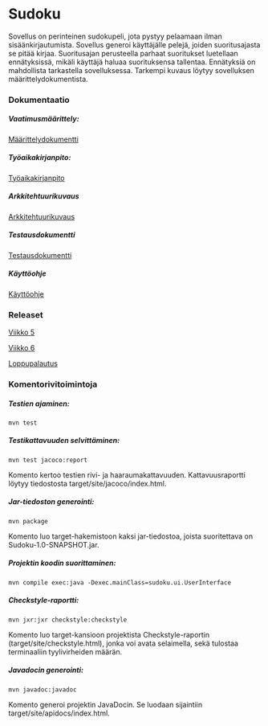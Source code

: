 # Sudoku

Sovellus on perinteinen sudokupeli, jota pystyy pelaamaan ilman sisäänkirjautumista. Sovellus generoi käyttäjälle pelejä, joiden suoritusajasta se pitää kirjaa. Suoritusajan perusteella parhaat suoritukset luetellaan ennätyksissä, mikäli käyttäjä haluaa suorituksensa tallentaa. Ennätyksiä on mahdollista tarkastella sovelluksessa. Tarkempi kuvaus löytyy sovelluksen määrittelydokumentista.

### Dokumentaatio

##### Vaatimusmäärittely:
[Määrittelydokumentti](/dokumentaatio/maarittelydokumentti.md)

##### Työaikakirjanpito:
[Työaikakirjanpito](/dokumentaatio/tyoaikakirjanpito.md)

##### Arkkitehtuurikuvaus
[Arkkitehtuurikuvaus](/dokumentaatio/arkkitehtuurikuvaus.md)

##### Testausdokumentti
[Testausdokumentti](/dokumentaatio/testaus.md)

##### Käyttöohje
[Käyttöohje](/dokumentaatio/kayttoohje.md)


### Releaset
[Viikko 5](https://github.com/fannif/ot-harjoitustyo/releases/tag/viikko5)

[Viikko 6](https://github.com/fannif/ot-harjoitustyo/releases/tag/viikko6)

[Loppupalautus](https://github.com/fannif/ot-harjoitustyo/releases/tag/loppupalautus)


### Komentorivitoimintoja

##### Testien ajaminen:
`mvn test`

##### Testikattavuuden selvittäminen:
`mvn test jacoco:report`

Komento kertoo testien rivi- ja haaraumakattavuuden. Kattavuusraportti löytyy tiedostosta target/site/jacoco/index.html.

##### Jar-tiedoston generointi:
`mvn package`

Komento luo target-hakemistoon kaksi jar-tiedostoa, joista suoritettava on Sudoku-1.0-SNAPSHOT.jar.

##### Projektin koodin suorittaminen:
`mvn compile exec:java -Dexec.mainClass=sudoku.ui.UserInterface`

##### Checkstyle-raportti:
`mvn jxr:jxr checkstyle:checkstyle`

Komento luo target-kansioon projektista Checkstyle-raportin (target/site/checkstyle.html), jonka voi avata selaimella, sekä tulostaa terminaaliin tyylivirheiden määrän.

##### Javadocin generointi:
`mvn javadoc:javadoc`

Komento generoi projektin JavaDocin. Se luodaan sijaintiin target/site/apidocs/index.html.

